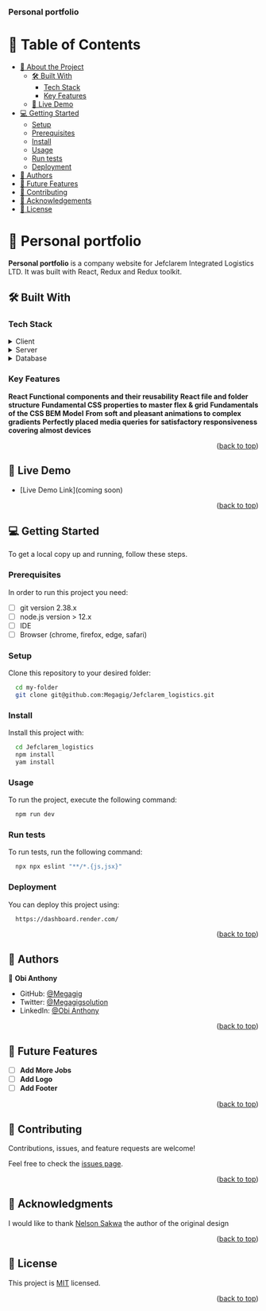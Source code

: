  <h3><b>Personal portfolio </b></h3>

</div>

# 📗 Table of Contents

- [📖 About the Project](#about-project)
  - [🛠 Built With](#built-with)
    - [Tech Stack](#tech-stack)
    - [Key Features](#key-features)
  - [🚀 Live Demo](#live-demo)
- [💻 Getting Started](#getting-started)
  - [Setup](#setup)
  - [Prerequisites](#prerequisites)
  - [Install](#install)
  - [Usage](#usage)
  - [Run tests](#run-tests)
  - [Deployment](#triangular_flag_on_post-deployment)
- [👥 Authors](#authors)
- [🔭 Future Features](#future-features)
- [🤝 Contributing](#contributing)
- [🙏 Acknowledgements](#acknowledgements)
- [📝 License](#license)

# 📖 Personal portfolio<a name="about-project"></a>

**Personal portfolio** is a company website for Jefclarem Integrated Logistics LTD. It was built with React, Redux and Redux toolkit.

## 🛠 Built With <a name="built-with"></a>

### Tech Stack <a name="tech-stack"></a>

<details>
  <summary>Client</summary>
  <ul>
    <li><a href="https://reactjs.org/">React.js</a></li>
    <li><a href="https://redux.js.org/">Redux</a></li>
    <li><a href="https://www.w3.org/Style/CSS/Overview.en.html">CSS</a></li>
  </ul>
</details>

<details>
<summary>Server</summary>
  <ul>
    <li><a href="https://dashboard.render.com/">Render</a></li>
  </ul>
</details>

<details>
<summary>Database</summary>
  <ul>
    <li><a href="https://remotive.com/">Remotive API</a></li>
  </ul>
</details>

### Key Features <a name="key-features"></a>

**React Functional components and their reusability**
**React file and folder structure**
**Fundamental CSS properties to master flex & grid**
**Fundamentals of the CSS BEM Model**
**From soft and pleasant animations to complex gradients**
**Perfectly placed media queries for satisfactory responsiveness covering almost devices**

<p align="right">(<a href="#readme-top">back to top</a>)</p>

## 🚀 Live Demo <a name="live-demo"></a>

- [Live Demo Link](coming soon)

<p align="right">(<a href="#readme-top">back to top</a>)</p>

## 💻 Getting Started <a name="getting-started"></a>

To get a local copy up and running, follow these steps.

### Prerequisites

In order to run this project you need:

- [ ] git version 2.38.x
- [ ] node.js version > 12.x
- [ ] IDE
- [ ] Browser (chrome, firefox, edge, safari)

### Setup

Clone this repository to your desired folder:

```sh
  cd my-folder
  git clone git@github.com:Megagig/Jefclarem_logistics.git
```

### Install

Install this project with:

```sh
  cd Jefclarem_logistics
  npm install
  yam install
```

### Usage

To run the project, execute the following command:

```sh
  npm run dev
```

### Run tests

To run tests, run the following command:

```sh
  npx npx eslint "**/*.{js,jsx}"
```

### Deployment

You can deploy this project using:

```sh
  https://dashboard.render.com/
```

<p align="right">(<a href="#readme-top">back to top</a>)</p>

## 👥 Authors <a name="authors"></a>

👤 **Obi Anthony**

- GitHub: [@Megagig](https://github.com/megagig)
- Twitter: [@Megagigsolution](https://twitter.com/megagigsolution)
- LinkedIn: [@Obi Anthony](https://www.linkedin.com/in/obi-anthony/)

<p align="right">(<a href="#readme-top">back to top</a>)</p>

## 🔭 Future Features <a name="future-features"></a>

- [ ] **Add More Jobs**
- [ ] **Add Logo**
- [ ] **Add Footer**

<p align="right">(<a href="#readme-top">back to top</a>)</p>

## 🤝 Contributing <a name="contributing"></a>

Contributions, issues, and feature requests are welcome!

Feel free to check the [issues page](https://github.com/megagig/Megagig_portfolio/issues).

<p align="right">(<a href="#readme-top">back to top</a>)</p>

## 🙏 Acknowledgments <a name="acknowledgements"></a>

I would like to thank [Nelson Sakwa](https://www.behance.net/sakwadesignstudio) the author of the original design

<p align="right">(<a href="#readme-top">back to top</a>)</p>

## 📝 License <a name="license"></a>

This project is [MIT](https://github.com/Megagig/Megagig_portfolio/blob/development/LICENSE) licensed.

<p align="right">(<a href="#readme-top">back to top</a>)</p>
